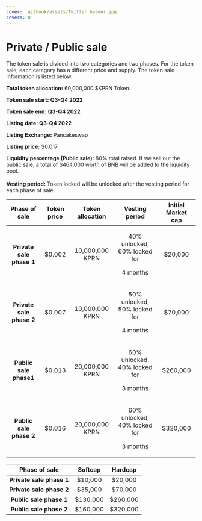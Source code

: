 ```yaml
---
cover: .gitbook/assets/Twitter header.jpg
coverY: 0
---
```


# Private / Public sale

The token sale is divided into two categories and two phases. For the token sale, each category has a different price and supply. The token sale information is listed below.

**Total token allocation:** 60,000,000 $KPRN Token.

**Token sale start:** **Q3-Q4 2022**

**Token sale end:** **Q3-Q4 2022**

**Listing date: Q3-Q4 2022**

**Listing Exchange:** Pancakeswap

**Listing price:** $0.017

**Liquidity percentage (Public sale):** 80% total raised. If we sell out the public sale, a total of $464,000 worth of BNB will be added to the liquidity pool.\
\
**Vesting period:** Token locked will be unlocked after the vesting period for each phase of sale.



|       Phase of sale      | Token price | Token allocation |                    Vesting period                   | Initial Market cap |
| :----------------------: | :---------: | :--------------: | :-------------------------------------------------: | :----------------: |
| **Private sale phase 1** |    $0.002   |  10,000,000 KPRN | <p>40% unlocked, 60% locked for </p><p>4 months</p> |       $20,000      |
| **Private sale phase 2** |    $0.007   |  10,000,000 KPRN | <p>50% unlocked, 50% locked for </p><p>4 months</p> |       $70,000      |
|  **Public sale phase1**  |    $0.013   |  20,000,000 KPRN | <p>60% unlocked, 40% locked for </p><p>3 months</p> |      $260,000      |
|  **Public sale phase 2** |    $0.016   |  20,000,000 KPRN | <p>60% unlocked, 40% locked for </p><p>3 months</p> |      $320,000      |

|       Phase of sale      |  Softcap |  Hardcap |
| :----------------------: | :------: | :------: |
| **Private sale phase 1** |  $10,000 |  $20,000 |
| **Private sale phase 2** |  $35,000 |  $70,000 |
|  **Public sale phase 1** | $130,000 | $260,000 |
|  **Public sale phase 2** | $160,000 | $320,000 |
